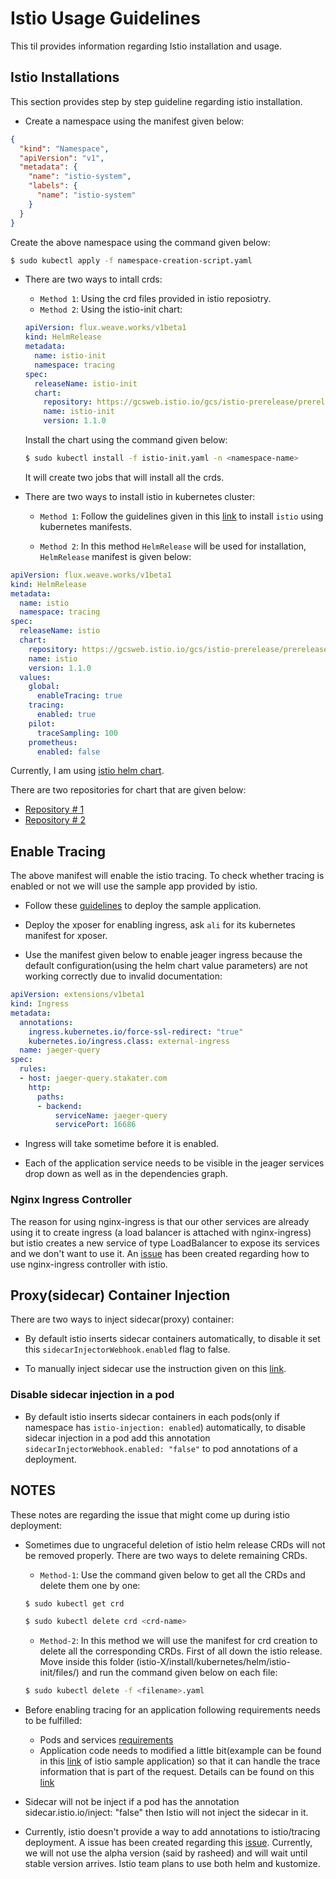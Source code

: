 # Istio Usage Guidelines

This til provides information regarding Istio installation and usage.

## Istio Installations

This section provides step by step guideline regarding istio installation.

* Create a namespace using the manifest given below:

```json
{ 
  "kind": "Namespace", 
  "apiVersion": "v1",
  "metadata": { 
    "name": "istio-system", 
    "labels": { 
      "name": "istio-system" 
    } 
  } 
}
```

Create the above namespace using the command given below:

```bash
$ sudo kubectl apply -f namespace-creation-script.yaml
```

* There are two ways to intall crds:

  * `Method 1`: Using the crd files provided in istio reposiotry.
  * `Method 2`: Using the istio-init chart:

  ```yaml
  apiVersion: flux.weave.works/v1beta1
  kind: HelmRelease
  metadata:
    name: istio-init
    namespace: tracing
  spec:
    releaseName: istio-init
    chart:
      repository: https://gcsweb.istio.io/gcs/istio-prerelease/prerelease/1.1.0/1.1.0/charts/
      name: istio-init
      version: 1.1.0
  ```
  Install the chart using the command given below:
  ```bash
  $ sudo kubectl install -f istio-init.yaml -n <namespace-name>
  ```
  It will create two jobs that will install all the crds.

* There are two ways to install istio in kubernetes cluster:

  * `Method 1`: Follow the guidelines given in this [link](https://istio.io/docs/setup/kubernetes/install/kubernetes/) to install `istio` using kubernetes manifests. 

  * `Method 2`: In this method `HelmRelease` will be used for installation, `HelmRelease` manifest is given below:
  
  
```yaml
apiVersion: flux.weave.works/v1beta1
kind: HelmRelease
metadata:
  name: istio
  namespace: tracing
spec:
  releaseName: istio
  chart:
    repository: https://gcsweb.istio.io/gcs/istio-prerelease/prerelease/1.1.0/1.1.0/charts/
    name: istio
    version: 1.1.0
  values:
    global:
      enableTracing: true
    tracing:
      enabled: true
    pilot:
      traceSampling: 100
    prometheus:
      enabled: false
```
Currently, I am using [istio helm chart](https://github.com/istio/istio/tree/master/install/kubernetes/helm/istio).

There are two repositories for chart that are given below:

* [Repository # 1](https://gcsweb.istio.io/gcs/istio-prerelease/prerelease/1.1.0/1.1.0/charts/)
* [Repository # 2](https://storage.googleapis.com/istio-release/releases/charts/)


## Enable Tracing
The above manifest will enable the istio tracing. To check whether tracing is enabled or not we will use the sample app provided by istio.

* Follow these [guidelines](https://istio.io/docs/examples/bookinfo/) to deploy the sample application.

* Deploy the xposer for enabling ingress, ask `ali` for its kubernetes manifest for xposer.

* Use the manifest given below to enable jeager ingress because the default configuration(using the helm chart value parameters) are not working correctly due to invalid documentation: 

```yaml
apiVersion: extensions/v1beta1
kind: Ingress
metadata:
  annotations:    
    ingress.kubernetes.io/force-ssl-redirect: "true"
    kubernetes.io/ingress.class: external-ingress
  name: jaeger-query
spec:
  rules:
  - host: jaeger-query.stakater.com
    http:
      paths:
      - backend:
          serviceName: jaeger-query
          servicePort: 16686
```

* Ingress will take sometime before it is enabled.

* Each of the application service needs to be visible in the jeager services drop down as well as in the dependencies graph.

### Nginx Ingress Controller

The reason for using nginx-ingress is that our other services are already using it to create ingress (a load balancer is attached with nginx-ingress) but istio creates a new service of type LoadBalancer to expose its services and we don't want to use it. An [issue](https://github.com/istio/istio/issues/14328) has been created regarding how to use nginx-ingress controller with istio.


## Proxy(sidecar) Container Injection
There are two ways to inject sidecar(proxy) container:

* By default istio inserts sidecar containers automatically, to disable it set this `sidecarInjectorWebhook.enabled` flag to false.

* To manually inject sidecar use the instruction given on this [link](https://istio.io/docs/setup/kubernetes/additional-setup/sidecar-injection/#manual-sidecar-injection).

### Disable sidecar injection in a pod

* By default istio inserts sidecar containers in each pods(only if namespace has `istio-injection: enabled`) automatically, to disable sidecar injection in a pod add this annotation `sidecarInjectorWebhook.enabled: "false"` to pod annotations of a deployment.

## NOTES
These notes are regarding the issue that might come up during istio deployment:

* Sometimes due to ungraceful deletion of istio helm release CRDs will not be removed properly. There are two ways to delete remaining CRDs. 

  * `Method-1`: Use the command given below to get all the CRDs and delete them one by one:
  ```bash
  $ sudo kubectl get crd

  $ sudo kubectl delete crd <crd-name>
  ```

  * `Method-2`: In this method we will use the manifest for crd creation to delete all the corresponding CRDs. First of all down the istio release. Move inside this folder (istio-X/install/kubernetes/helm/istio-init/files/) and run the command given below on each file:
  ```bash
  $ sudo kubectl delete -f <filename>.yaml
  ```

* Before enabling tracing for an application following requirements needs to be fulfilled:
  * Pods and services [requirements](https://istio.io/docs/setup/kubernetes/prepare/requirements/)
  * Application code needs to modified a little bit(example can be found in this [link](https://github.com/istio/istio/blob/master/samples/bookinfo/src/productpage/productpage.py#L130) of istio sample application) so that it can handle the trace information that is part of the request. Details can be found on this [link](https://github.com/istio/istio/issues/14094)
  
  
* Sidecar will not be inject if a pod has the annotation sidecar.istio.io/inject: "false" then Istio will not inject the sidecar in it.

* Currently, istio doesn't provide a way to add annotations to istio/tracing deployment. A issue has been created regarding this [issue](https://github.com/istio/istio/issues/14908). Currently, we will not use the alpha version (said by rasheed) and will wait until stable version arrives. Istio team plans to use both helm and kustomize.